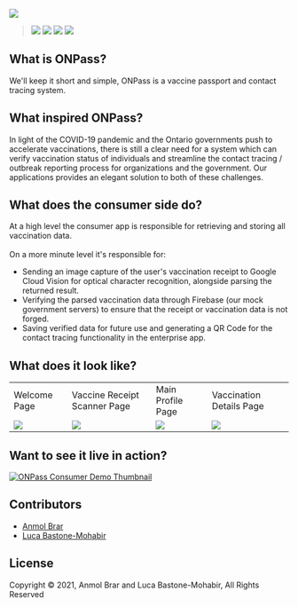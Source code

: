 ![](https://media.discordapp.net/attachments/839926811295350794/859971215825174548/unknown.png?width=1920&height=480)

> ![](https://img.shields.io/static/v1?label=Built%20With&message=Expo&style=for-the-badge&logo=expo&color=black) ![](https://img.shields.io/static/v1?label=Built%20With&message=React%20Native&style=for-the-badge&logo=react&color=blue) ![](https://img.shields.io/static/v1?label=Built%20With&message=Firebase&style=for-the-badge&logo=firebase&color=orange) ![](https://img.shields.io/static/v1?label=Built%20With&message=Google%20Cloud&style=for-the-badge&logo=googlecloud&color=darkblue)

## What is ONPass?
We'll keep it short and simple, ONPass is a vaccine passport and contact tracing system.

## What inspired ONPass?
In light of the COVID-19 pandemic and the Ontario governments push to accelerate vaccinations, there is still a clear need for a system which can verify vaccination status of individuals and streamline the contact tracing / outbreak reporting process for organizations and the government. Our applications provides an elegant solution to both of these challenges.

## What does the consumer side do?
At a high level the consumer app is responsible for retrieving and storing all vaccination data.
<br><br>
On a more minute level it's responsible for:
* Sending an image capture of the user's vaccination receipt to Google Cloud Vision for optical character recognition, alongside parsing the returned result.
* Verifying the parsed vaccination data through Firebase (our mock government servers) to ensure that the receipt or vaccination data is not forged.
* Saving verified data for future use and generating a QR Code for the contact tracing functionality in the enterprise app.

## What does it look like?
<table>
  <tr>
    <td>Welcome Page</td>
    <td>Vaccine Receipt Scanner Page</td>
    <td>Main Profile Page</td>
    <td>Vaccination Details Page</td>
  </tr>
  <tr>
    <td><img src="https://challengepost-s3-challengepost.netdna-ssl.com/photos/production/software_photos/001/578/521/datas/original.png" /></td>
    <td><img src="https://challengepost-s3-challengepost.netdna-ssl.com/photos/production/software_photos/001/578/522/datas/original.png" /></td>
    <td><img src="https://challengepost-s3-challengepost.netdna-ssl.com/photos/production/software_photos/001/578/518/datas/original.png" /></td>
    <td><img src="https://challengepost-s3-challengepost.netdna-ssl.com/photos/production/software_photos/001/578/544/datas/original.png" /></td>
  </tr>
 </table>

## Want to see it live in action?
[![ONPass Consumer Demo Thumbnail](http://img.youtube.com/vi/sqD_1Dkz3qM/0.jpg)](http://www.youtube.com/watch?v=sqD_1Dkz3qM "ONPass Consumer Demo")


## Contributors
* [Anmol Brar](https://www.github.com/brarsanmol)
* [Luca Bastone-Mohabir](https://www.github.com/lbstne)

## License
Copyright &copy; 2021, Anmol Brar and Luca Bastone-Mohabir, All Rights Reserved
